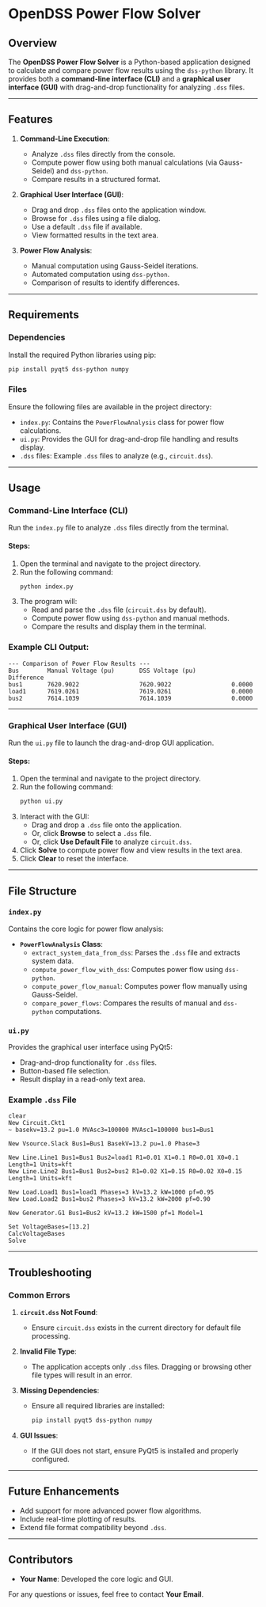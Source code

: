 # OpenDSS Power Flow Solver

## Overview

The **OpenDSS Power Flow Solver** is a Python-based application designed to calculate and compare power flow results using the `dss-python` library. It provides both a **command-line interface (CLI)** and a **graphical user interface (GUI)** with drag-and-drop functionality for analyzing `.dss` files.

---

## Features

1. **Command-Line Execution**:
   - Analyze `.dss` files directly from the console.
   - Compute power flow using both manual calculations (via Gauss-Seidel) and `dss-python`.
   - Compare results in a structured format.

2. **Graphical User Interface (GUI)**:
   - Drag and drop `.dss` files onto the application window.
   - Browse for `.dss` files using a file dialog.
   - Use a default `.dss` file if available.
   - View formatted results in the text area.

3. **Power Flow Analysis**:
   - Manual computation using Gauss-Seidel iterations.
   - Automated computation using `dss-python`.
   - Comparison of results to identify differences.

---

## Requirements

### Dependencies
Install the required Python libraries using pip:

```bash
pip install pyqt5 dss-python numpy
```

### Files
Ensure the following files are available in the project directory:
- `index.py`: Contains the `PowerFlowAnalysis` class for power flow calculations.
- `ui.py`: Provides the GUI for drag-and-drop file handling and results display.
- `.dss` files: Example `.dss` files to analyze (e.g., `circuit.dss`).

---

## Usage

### Command-Line Interface (CLI)
Run the `index.py` file to analyze `.dss` files directly from the terminal.

#### Steps:
1. Open the terminal and navigate to the project directory.
2. Run the following command:
   ```bash
   python index.py
   ```
3. The program will:
   - Read and parse the `.dss` file (`circuit.dss` by default).
   - Compute power flow using `dss-python` and manual methods.
   - Compare the results and display them in the terminal.

### Example CLI Output:
```plaintext
--- Comparison of Power Flow Results ---
Bus        Manual Voltage (pu)       DSS Voltage (pu)          Difference     
bus1       7620.9022                 7620.9022                 0.0000         
load1      7619.0261                 7619.0261                 0.0000         
bus2       7614.1039                 7614.1039                 0.0000         
```

---

### Graphical User Interface (GUI)
Run the `ui.py` file to launch the drag-and-drop GUI application.

#### Steps:
1. Open the terminal and navigate to the project directory.
2. Run the following command:
   ```bash
   python ui.py
   ```
3. Interact with the GUI:
   - Drag and drop a `.dss` file onto the application.
   - Or, click **Browse** to select a `.dss` file.
   - Or, click **Use Default File** to analyze `circuit.dss`.
4. Click **Solve** to compute power flow and view results in the text area.
5. Click **Clear** to reset the interface.

---

## File Structure

### `index.py`
Contains the core logic for power flow analysis:
- **`PowerFlowAnalysis` Class**:
  - `extract_system_data_from_dss`: Parses the `.dss` file and extracts system data.
  - `compute_power_flow_with_dss`: Computes power flow using `dss-python`.
  - `compute_power_flow_manual`: Computes power flow manually using Gauss-Seidel.
  - `compare_power_flows`: Compares the results of manual and `dss-python` computations.

### `ui.py`
Provides the graphical user interface using PyQt5:
- Drag-and-drop functionality for `.dss` files.
- Button-based file selection.
- Result display in a read-only text area.

### Example `.dss` File
```plaintext
clear
New Circuit.Ckt1
~ basekv=13.2 pu=1.0 MVAsc3=100000 MVAsc1=100000 bus1=Bus1

New Vsource.Slack Bus1=Bus1 BasekV=13.2 pu=1.0 Phase=3

New Line.Line1 Bus1=Bus1 Bus2=load1 R1=0.01 X1=0.1 R0=0.01 X0=0.1 Length=1 Units=kft
New Line.Line2 Bus1=Bus1 Bus2=bus2 R1=0.02 X1=0.15 R0=0.02 X0=0.15 Length=1 Units=kft

New Load.Load1 Bus1=load1 Phases=3 kV=13.2 kW=1000 pf=0.95
New Load.Load2 Bus1=bus2 Phases=3 kV=13.2 kW=2000 pf=0.90

New Generator.G1 Bus1=Bus2 kV=13.2 kW=1500 pf=1 Model=1

Set VoltageBases=[13.2]
CalcVoltageBases
Solve
```

---

## Troubleshooting

### Common Errors
1. **`circuit.dss` Not Found**:
   - Ensure `circuit.dss` exists in the current directory for default file processing.

2. **Invalid File Type**:
   - The application accepts only `.dss` files. Dragging or browsing other file types will result in an error.

3. **Missing Dependencies**:
   - Ensure all required libraries are installed:
     ```bash
     pip install pyqt5 dss-python numpy
     ```

4. **GUI Issues**:
   - If the GUI does not start, ensure PyQt5 is installed and properly configured.

---

## Future Enhancements
- Add support for more advanced power flow algorithms.
- Include real-time plotting of results.
- Extend file format compatibility beyond `.dss`.

---

## Contributors
- **Your Name**: Developed the core logic and GUI.

For any questions or issues, feel free to contact **Your Email**.